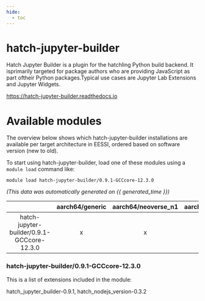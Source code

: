 ```yaml
---
hide:
  - toc
---
```


hatch-jupyter-builder
=====================


Hatch Jupyter Builder is a plugin for the hatchling Python build backend. It isprimarily targeted for package authors who are providing JavaScript as part oftheir Python packages.Typical use cases are Jupyter Lab Extensions and Jupyter Widgets.

https://hatch-jupyter-builder.readthedocs.io
# Available modules


The overview below shows which hatch-jupyter-builder installations are available per target architecture in EESSI, ordered based on software version (new to old).

To start using hatch-jupyter-builder, load one of these modules using a `module load` command like:

```shell
module load hatch-jupyter-builder/0.9.1-GCCcore-12.3.0
```

*(This data was automatically generated on {{ generated_time }})*  

| |aarch64/generic|aarch64/neoverse_n1|aarch64/neoverse_v1|x86_64/generic|x86_64/amd/zen2|x86_64/amd/zen3|x86_64/amd/zen4|x86_64/intel/haswell|x86_64/intel/sapphire_rapids|x86_64/intel/skylake_avx512|
| :---: | :---: | :---: | :---: | :---: | :---: | :---: | :---: | :---: | :---: | :---: |
|hatch-jupyter-builder/0.9.1-GCCcore-12.3.0|x|x|x|x|x|x|x|x|-|x|


### hatch-jupyter-builder/0.9.1-GCCcore-12.3.0

This is a list of extensions included in the module:

hatch_jupyter_builder-0.9.1, hatch_nodejs_version-0.3.2